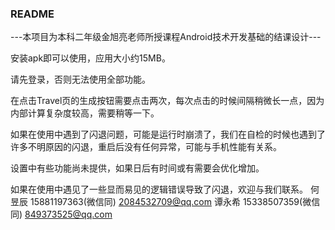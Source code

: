 ### README
---本项目为本科二年级金旭亮老师所授课程Android技术开发基础的结课设计---

安装apk即可以使用，应用大小约15MB。

请先登录，否则无法使用全部功能。

在点击Travel页的生成按钮需要点击两次，每次点击的时候间隔稍微长一点，因为内部计算复杂度较高，需要稍等一下。

如果在使用中遇到了闪退问题，可能是运行时崩溃了，我们在自检的时候也遇到了许多不明原因的闪退，重启后没有任何异常，可能与手机性能有关系。

设置中有些功能尚未提供，如果日后有时间或有需要会优化增加。

如果在使用中遇见了一些显而易见的逻辑错误导致了闪退，欢迎与我们联系。
何昱辰 15881197363(微信同) 2084532709@qq.com
谭永希 15338507359(微信同) 849373525@qq.com
